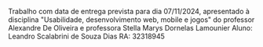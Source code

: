 Trabalho com data de entrega prevista para dia 07/11/2024, apresentado à disciplina "Usabilidade, desenvolvimento web, mobile e jogos" do professor Alexandre De Oliveira e professora Stella Marys Dornelas Lamounier
Aluno: Leandro Scalabrini de Souza Dias
RA: 32318945
